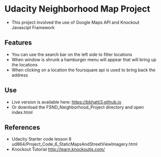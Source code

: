 # Udacity Neighborhood Map Project
* This project involved the use of Google Maps API and Knockout Javascipt Framework
## Features
* You can use the search bar on the left side to filter locations
* When window is shrunk a hamburger menu will appear that will bring up the locations
* When clicking on a location the foursquare api is used to bring back the address
## Use
* Live version is available here: <https://bbhatti3.github.io>
* Or download the FSND_Neighborhood_Project directory and open index.html
## References
* Udacity Starter code lesson 8 ud864/Project_Code_6_StaticMapsAndStreetViewImagery.html
* Knockout Tutorial <http://learn.knockoutjs.com/>
